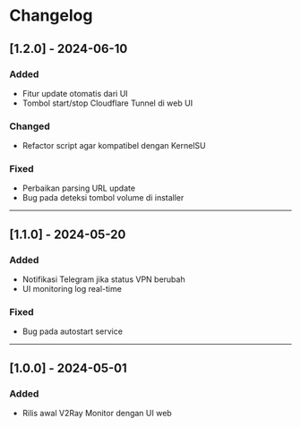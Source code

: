 # Changelog

## [1.2.0] - 2024-06-10
### Added
- Fitur update otomatis dari UI
- Tombol start/stop Cloudflare Tunnel di web UI

### Changed
- Refactor script agar kompatibel dengan KernelSU

### Fixed
- Perbaikan parsing URL update
- Bug pada deteksi tombol volume di installer

---

## [1.1.0] - 2024-05-20
### Added
- Notifikasi Telegram jika status VPN berubah
- UI monitoring log real-time

### Fixed
- Bug pada autostart service

---

## [1.0.0] - 2024-05-01
### Added
- Rilis awal V2Ray Monitor dengan UI web
